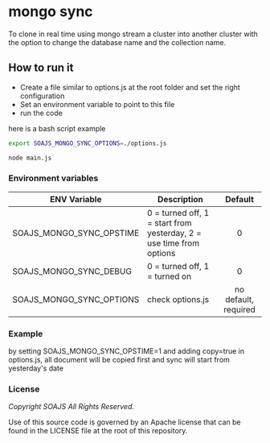 # mongo sync

To clone in real time using mongo stream a cluster into another cluster with the option to change the database name and the collection name.

## How to run it

- Create a file similar to options.js at the root folder and set the right configuration 
- Set an environment variable to point to this file
- run the code

here is a bash script example 
```bash
export SOAJS_MONGO_SYNC_OPTIONS=./options.js

node main.js
```

### Environment variables
ENV Variable | Description | Default
--- | ----- | :---:
SOAJS_MONGO_SYNC_OPSTIME | 0 = turned off, 1 = start from yesterday, 2 = use time from options | 0
SOAJS_MONGO_SYNC_DEBUG | 0 = turned off, 1 = turned on | 0
SOAJS_MONGO_SYNC_OPTIONS | check options.js | no default, required

### Example
by setting SOAJS_MONGO_SYNC_OPSTIME=1 and adding copy=true in options.js, all document will be copied first and sync will start from yesterday's date

### License
*Copyright SOAJS All Rights Reserved.*

Use of this source code is governed by an Apache license that can be found in the LICENSE file at the root of this repository.
